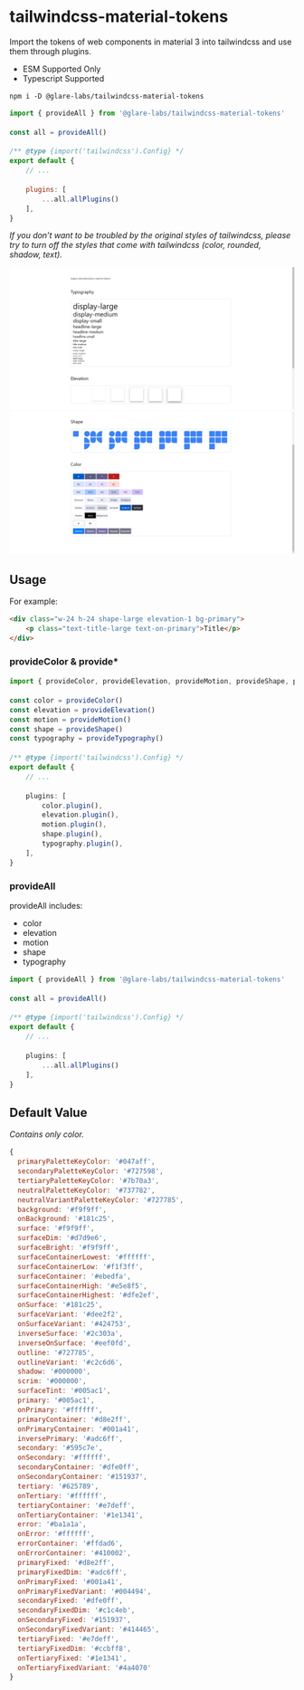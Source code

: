 # tailwindcss-material-tokens
Import the tokens of web components in material 3 into tailwindcss and use them through plugins.

+ ESM Supported Only
+ Typescript Supported

```
npm i -D @glare-labs/tailwindcss-material-tokens
```

```javascript
import { provideAll } from '@glare-labs/tailwindcss-material-tokens'

const all = provideAll()

/** @type {import('tailwindcss').Config} */
export default {
    // ...

    plugins: [
        ...all.allPlugins()
    ],
}
```
_If you don’t want to be troubled by the original styles of tailwindcss, please try to turn off the styles that come with tailwindcss (color, rounded, shadow, text)._

![Screenshot1](https://github.com/glare-labs/tailwindcss-material-tokens/blob/main/imgs/Part-1.png?raw=true)
![Screenshot2](https://github.com/glare-labs/tailwindcss-material-tokens/blob/main/imgs/Part-2.png?raw=true)

## Usage

For example:
```html
<div class="w-24 h-24 shape-large elevation-1 bg-primary">
    <p class="text-title-large text-on-primary">Title</p>
</div>
```

### provideColor & provide*
```typescript
import { provideColor, provideElevation, provideMotion, provideShape, provideTypography } from '@glare-labs/tailwindcss-material-tokens'

const color = provideColor()
const elevation = provideElevation()
const motion = provideMotion()
const shape = provideShape()
const typography = provideTypography()

/** @type {import('tailwindcss').Config} */
export default {
    // ...

    plugins: [
        color.plugin(),
        elevation.plugin(),
        motion.plugin(),
        shape.plugin(),
        typography.plugin(),
    ],
}
```

### provideAll
provideAll includes:
- color
- elevation
- motion
- shape
- typography

```typescript
import { provideAll } from '@glare-labs/tailwindcss-material-tokens'

const all = provideAll()

/** @type {import('tailwindcss').Config} */
export default {
    // ...

    plugins: [
        ...all.allPlugins()
    ],
}
```

## Default Value

_Contains only color._
```javascript
{
  primaryPaletteKeyColor: '#047aff',
  secondaryPaletteKeyColor: '#727598',
  tertiaryPaletteKeyColor: '#7b70a3',
  neutralPaletteKeyColor: '#737782',
  neutralVariantPaletteKeyColor: '#727785',
  background: '#f9f9ff',
  onBackground: '#181c25',
  surface: '#f9f9ff',
  surfaceDim: '#d7d9e6',
  surfaceBright: '#f9f9ff',
  surfaceContainerLowest: '#ffffff',
  surfaceContainerLow: '#f1f3ff',
  surfaceContainer: '#ebedfa',
  surfaceContainerHigh: '#e5e8f5',
  surfaceContainerHighest: '#dfe2ef',
  onSurface: '#181c25',
  surfaceVariant: '#dee2f2',
  onSurfaceVariant: '#424753',
  inverseSurface: '#2c303a',
  inverseOnSurface: '#eef0fd',
  outline: '#727785',
  outlineVariant: '#c2c6d6',
  shadow: '#000000',
  scrim: '#000000',
  surfaceTint: '#005ac1',
  primary: '#005ac1',
  onPrimary: '#ffffff',
  primaryContainer: '#d8e2ff',
  onPrimaryContainer: '#001a41',
  inversePrimary: '#adc6ff',
  secondary: '#595c7e',
  onSecondary: '#ffffff',
  secondaryContainer: '#dfe0ff',
  onSecondaryContainer: '#151937',
  tertiary: '#625789',
  onTertiary: '#ffffff',
  tertiaryContainer: '#e7deff',
  onTertiaryContainer: '#1e1341',
  error: '#ba1a1a',
  onError: '#ffffff',
  errorContainer: '#ffdad6',
  onErrorContainer: '#410002',
  primaryFixed: '#d8e2ff',
  primaryFixedDim: '#adc6ff',
  onPrimaryFixed: '#001a41',
  onPrimaryFixedVariant: '#004494',
  secondaryFixed: '#dfe0ff',
  secondaryFixedDim: '#c1c4eb',
  onSecondaryFixed: '#151937',
  onSecondaryFixedVariant: '#414465',
  tertiaryFixed: '#e7deff',
  tertiaryFixedDim: '#ccbff8',
  onTertiaryFixed: '#1e1341',
  onTertiaryFixedVariant: '#4a4070'
}
```
